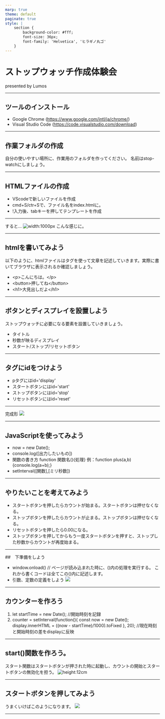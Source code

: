 ```yaml
---
marp: true
theme: default
paginate: true
style: |
    section {
        background-color: #fff;
        font-size: 36px;
        font-family: 'Helvetica', 'ヒラギノ丸ゴ'
    }
---
```

# ストップウォッチ作成体験会
presented by Lumos

---
## ツールのインストール
* Google Chrome
(https://www.google.com/intl/ja/chrome/)
* Visual Studio Code
(https://code.visualstudio.com/download)

---
## 作業フォルダの作成
自分の使いやすい場所に、作業用のフォルダを作ってください。
名前はstop-watchにしましょう。

---
## HTMLファイルの作成
* VScodeで新しいファイルを作成
* cmd+S/ctr+Sで、ファイル名をindex.htmlに。
* !入力後、tabキーを押してテンプレートを作成

---
すると...
![width:1000px](images/templete.png)
こんな感じに。

---
## htmlを書いてみよう
以下のように、htmlファイルはタグを使って文章を記述していきます。実際に書いてブラウザに表示されるか確認しましょう。
* &lt;p&gt;こんにちは。&lt;/p&gt;
* &lt;button&gt;押してね&lt;/button&gt;
* &lt;h1&gt;大見出しだよ&lt;/h1&gt;

---
## ボタンとディスプレイを設置しよう
ストップウォッチに必要になる要素を設置していきましょう。
* タイトル
* 秒数が映るディスプレイ
* スタート/ストップ/リセットボタン

---
## タグにidをつけよう
* pタグにはid='display'
* スタートボタンにはid='start'
* ストップボタンにはid='stop'
* リセットボタンにはid='reset'

---
完成形
![](images/visual.png)

---
## JavaScriptを使ってみよう
* now = new Date();
* console.log([出力したいもの])
* 関数の書き方
function 関数名(){処理}
例：function plus(a,b) {console.log(a+b);}
* setInterval([関数],[ミリ秒数])

---
## やりたいことを考えてみよう
* スタートボタンを押したらカウントが始まる。スタートボタンは押せなくなる。
* ストップボタンを押したらカウントが止まる。ストップボタンは押せなくなる。
* リセットボタンを押したら0.00になる。
* ストップボタンを押してからもう一度スタートボタンを押すと、ストップした秒数からカウントが再度始まる。

---
##　下準備をしよう
* window.onload() // ページが読み込まれた時に、()内の処理を実行する。
これから書くコードは全てこの()内に記述します。
* 引数、定数の定義をしよう
![](images/start_define.png)

---
## カウンターを作ろう

1. let startTime = new Date(); //開始時刻を記録
1. counter = setInterval(function(){
    const now = new Date();
    display.innerHTML = ((now - startTime)/1000).toFixed
}, 20); //現在時刻と開始時刻の差をdisplayに反映

---
## start()関数を作ろう。
スタート関数はスタートボタンが押された時に起動し、カウントの開始とスタートボタンの無効化を担う。
![height:12cm](images/start_function.png)

---
## スタートボタンを押してみよう
うまくいけばこのようになります。
![](images/start_motion.png)

---


